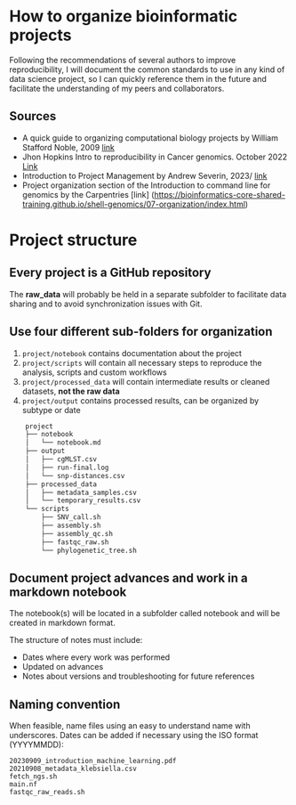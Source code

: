 # How to organize bioinformatic projects

Following the recommendations of several authors to improve reproducibility, 
I will document the common standards to use in any kind of data science project, 
so I can quickly reference them in the future and facilitate the understanding 
of my peers and collaborators. 

## Sources

- A quick guide to organizing computational biology projects by William Stafford Noble, 2009 [link](https://journals.plos.org/ploscompbiol/article?id=10.1371/journal.pcbi.1000424)
- Jhon Hopkins Intro to reproducibility in Cancer genomics. October 2022 [Link](https://jhudatascience.org/Reproducibility_in_Cancer_Informatics/organizing-your-project.html)
- Introduction to Project Management by Andrew Severin, 2023/ [link](https://bioinformaticsworkbook.org/projectManagement/Intro_projectManagement.html#gsc.tab=0)
- Project organization section of the Introduction to command line for genomics by the Carpentries [link] (https://bioinformatics-core-shared-training.github.io/shell-genomics/07-organization/index.html)

# Project structure

## Every project is a GitHub repository

The **raw_data** will probably be held in a separate subfolder to facilitate data sharing and to avoid synchronization issues with Git. 

## Use four different sub-folders for organization

1. `project/notebook` contains documentation about the project
2. `project/scripts` will contain all necessary steps to reproduce the analysis, scripts and custom workflows
3. `project/processed_data` will contain intermediate results or cleaned datasets, **not the raw data**
4. `project/output` contains processed results, can be organized by subtype or date

```sh
    project
    ├── notebook
    │   └── notebook.md
    ├── output
    │   ├── cgMLST.csv
    │   ├── run-final.log
    │   └── snp-distances.csv
    ├── processed_data
    │   ├── metadata_samples.csv
    │   └── temporary_results.csv
    └── scripts
        ├── SNV_call.sh
        ├── assembly.sh
        ├── assembly_qc.sh
        ├── fastqc_raw.sh
        └── phylogenetic_tree.sh
```

## Document project advances and work in a markdown notebook

The notebook(s) will be located in a subfolder called notebook and will be created in markdown format. 

The structure of notes must include:
- Dates where every work was performed
- Updated on advances
- Notes about versions and troubleshooting for future references

## Naming convention 

When feasible, name files using an easy to understand name with underscores. Dates can be added if necessary using the ISO format (YYYYMMDD):

    20230909_introduction_machine_learning.pdf
    20210908_metadata_klebsiella.csv
    fetch_ngs.sh
    main.nf
    fastqc_raw_reads.sh